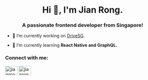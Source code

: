 <h1 align="center">Hi 👋, I'm Jian Rong.</h1>
<h3 align="center">A passionate frontend developer from Singapore!</h3>

- 🔭 I’m currently working on [DriveSG](https://github.com/jianrong7/drivesg).

- 🌱 I’m currently learning **React Native and GraphQL.**

<h3 align="left">Connect with me:</h3>
<p align="left">
<a href="https://twitter.com/jrloh7" target="blank"><img align="center" src="https://raw.githubusercontent.com/rahuldkjain/github-profile-readme-generator/master/src/images/icons/Social/twitter.svg" alt="jianrong7" height="30" width="40" /></a>
<a href="https://linkedin.com/in/jianrong7" target="blank"><img align="center" src="https://raw.githubusercontent.com/rahuldkjain/github-profile-readme-generator/master/src/images/icons/Social/linked-in-alt.svg" alt="jianrong7" height="30" width="40" /></a>
</p>
